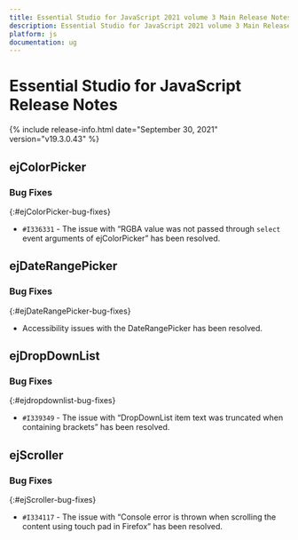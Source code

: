 ```yaml
---
title: Essential Studio for JavaScript 2021 volume 3 Main Release Notes  
description: Essential Studio for JavaScript 2021 volume 3 Main Release Notes  
platform: js
documentation: ug
---
```


# Essential Studio for JavaScript  Release Notes  

{% include release-info.html date="September 30, 2021"  version="v19.3.0.43" %} 




## ejColorPicker

### Bug Fixes	
{:#ejColorPicker-bug-fixes}

* `#I336331` - The issue with “RGBA value was not passed through `select` event arguments of ejColorPicker” has been resolved.
## ejDateRangePicker

### Bug Fixes	
{:#ejDateRangePicker-bug-fixes}

* Accessibility issues with the DateRangePicker has been resolved.
## ejDropDownList

### Bug Fixes

{:#ejdropdownlist-bug-fixes}

* `#I339349` - The issue with “DropDownList item text was truncated when containing brackets” has been resolved.

## ejScroller

### Bug Fixes	
{:#ejScroller-bug-fixes}

* `#I334117` - The issue with “Console error is thrown when scrolling the content using touch pad in Firefox” has been resolved.
